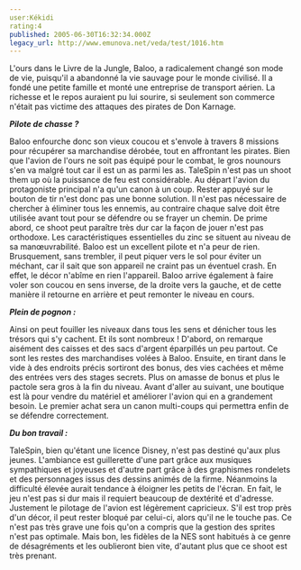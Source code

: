 ```yaml
---
user:Kékidi
rating:4
published: 2005-06-30T16:32:34.000Z
legacy_url: http://www.emunova.net/veda/test/1016.htm
---
```

L'ours dans le Livre de la Jungle, Baloo, a radicalement changé son mode de vie, puisqu'il a abandonné la vie sauvage pour le monde civilisé. Il a fondé une petite famille et monté une entreprise de transport aérien. La richesse et le repos auraient pu lui sourire, si seulement son commerce n'était pas victime des attaques des pirates de Don Karnage.  

  

**_Pilote de chasse ?_**  

  

Baloo enfourche donc son vieux coucou et s'envole à travers 8 missions pour récupérer sa marchandise dérobée, tout en affrontant les pirates. Bien que l'avion de l'ours ne soit pas équipé pour le combat, le gros nounours s'en va malgré tout car il est un as parmi les as. TaleSpin n'est pas un shoot them up où la puissance de feu est considérable. Au départ l'avion du protagoniste principal n'a qu'un canon à un coup. Rester appuyé sur le bouton de tir n'est donc pas une bonne solution. Il n'est pas nécessaire de chercher à éliminer tous les ennemis, au contraire chaque salve doit être utilisée avant tout pour se défendre ou se frayer un chemin. De prime abord, ce shoot peut paraître très dur car la façon de jouer n'est pas orthodoxe. Les caractéristiques essentielles du zinc se situent au niveau de sa manœuvrabilité. Baloo est un excellent pilote et n'a peur de rien. Brusquement, sans trembler, il peut piquer vers le sol pour éviter un méchant, car il sait que son appareil ne craint pas un éventuel crash. En effet, le décor n'abîme en rien l'appareil. Baloo arrive également à faire voler son coucou en sens inverse, de la droite vers la gauche, et de cette manière il retourne en arrière et peut remonter le niveau en cours.  

  

**_Plein de pognon :_**  

  

Ainsi on peut fouiller les niveaux dans tous les sens et dénicher tous les trésors qui s'y cachent. Et ils sont nombreux ! D'abord, on remarque aisément des caisses et des sacs d'argent éparpillés un peu partout. Ce sont les restes des marchandises volées à Baloo. Ensuite, en tirant dans le vide à des endroits précis sortiront des bonus, des vies cachées et même des entrées vers des stages secrets. Plus on amasse de bonus et plus le pactole sera gros à la fin du niveau. Avant d'aller au suivant, une boutique est là pour vendre du matériel et améliorer l'avion qui en a grandement besoin. Le premier achat sera un canon multi-coups qui permettra enfin de se défendre correctement.  

  

**_Du bon travail :_**  

  

TaleSpin, bien qu'étant une licence Disney, n'est pas destiné qu'aux plus jeunes. L'ambiance est guillerette d'une part grâce aux musiques sympathiques et joyeuses et d'autre part grâce à des graphismes rondelets et des personnages issus des dessins animés de la firme. Néanmoins la difficulté élevée aurait tendance à éloigner les petits de l'écran. En fait, le jeu n'est pas si dur mais il requiert beaucoup de dextérité et d'adresse. Justement le pilotage de l'avion est légèrement capricieux. S'il est trop près d'un décor, il peut rester bloqué par celui-ci, alors qu'il ne le touche pas. Ce n'est pas très grave une fois qu'on a compris que la gestion des sprites n'est pas optimale. Mais bon, les fidèles de la NES sont habitués à ce genre de désagréments et les oublieront bien vite, d'autant plus que ce shoot est très prenant.